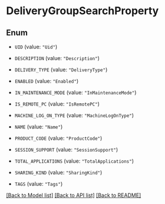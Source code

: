 # DeliveryGroupSearchProperty

## Enum


* `UID` (value: `"Uid"`)

* `DESCRIPTION` (value: `"Description"`)

* `DELIVERY_TYPE` (value: `"DeliveryType"`)

* `ENABLED` (value: `"Enabled"`)

* `IN_MAINTENANCE_MODE` (value: `"InMaintenanceMode"`)

* `IS_REMOTE_PC` (value: `"IsRemotePC"`)

* `MACHINE_LOG_ON_TYPE` (value: `"MachineLogOnType"`)

* `NAME` (value: `"Name"`)

* `PRODUCT_CODE` (value: `"ProductCode"`)

* `SESSION_SUPPORT` (value: `"SessionSupport"`)

* `TOTAL_APPLICATIONS` (value: `"TotalApplications"`)

* `SHARING_KIND` (value: `"SharingKind"`)

* `TAGS` (value: `"Tags"`)


[[Back to Model list]](../README.md#documentation-for-models) [[Back to API list]](../README.md#documentation-for-api-endpoints) [[Back to README]](../README.md)


